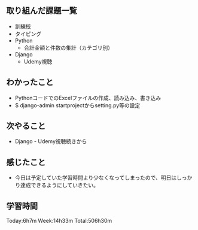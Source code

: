 ## 取り組んだ課題一覧
- 訓練校
- タイピング
- Python
    - 合計金額と件数の集計（カテゴリ別）
- Django
    - Udemy視聴
## わかったこと
- PythonコードでのExcelファイルの作成、読み込み、書き込み    
- $ django-admin startprojectからsetting.py等の設定
## 次やること
- Django - Udemy視聴続きから
## 感じたこと
- 今日は予定していた学習時間より少なくなってしまったので、明日はしっかり達成できるようにしていきたい。
## 学習時間
Today:6h7m Week:14h33m Total:506h30m